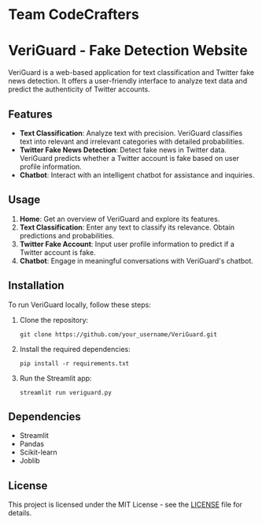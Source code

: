 #  Team CodeCrafters
# VeriGuard - Fake Detection Website

VeriGuard is a web-based application for text classification and Twitter fake news detection. It offers a user-friendly interface to analyze text data and predict the authenticity of Twitter accounts.

## Features

- **Text Classification**: Analyze text with precision. VeriGuard classifies text into relevant and irrelevant categories with detailed probabilities.
- **Twitter Fake News Detection**: Detect fake news in Twitter data. VeriGuard predicts whether a Twitter account is fake based on user profile information.
- **Chatbot**: Interact with an intelligent chatbot for assistance and inquiries.

## Usage

1. **Home**: Get an overview of VeriGuard and explore its features.
2. **Text Classification**: Enter any text to classify its relevance. Obtain predictions and probabilities.
3. **Twitter Fake Account**: Input user profile information to predict if a Twitter account is fake.
4. **Chatbot**: Engage in meaningful conversations with VeriGuard's chatbot.

## Installation

To run VeriGuard locally, follow these steps:

1. Clone the repository:
   ```
   git clone https://github.com/your_username/VeriGuard.git
   ```

2. Install the required dependencies:
   ```
   pip install -r requirements.txt
   ```

3. Run the Streamlit app:
   ```
   streamlit run veriguard.py
   ```

## Dependencies

- Streamlit
- Pandas
- Scikit-learn
- Joblib

## License

This project is licensed under the MIT License - see the [LICENSE](LICENSE) file for details.
